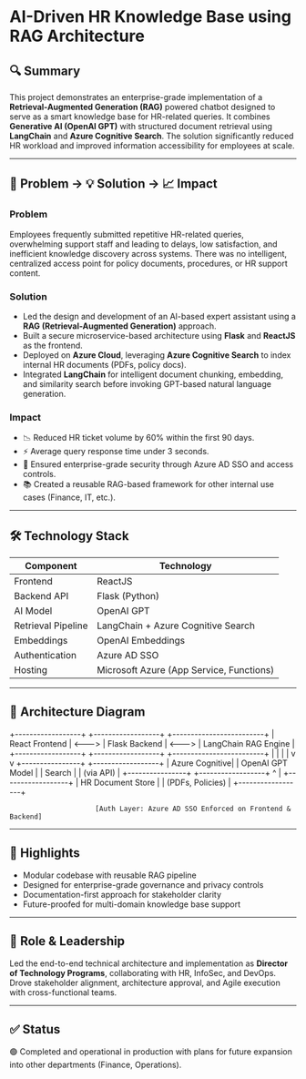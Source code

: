# AI-Driven HR Knowledge Base using RAG Architecture

## 🔍 Summary
This project demonstrates an enterprise-grade implementation of a **Retrieval-Augmented Generation (RAG)** powered chatbot designed to serve as a smart knowledge base for HR-related queries. It combines **Generative AI (OpenAI GPT)** with structured document retrieval using **LangChain** and **Azure Cognitive Search**. The solution significantly reduced HR workload and improved information accessibility for employees at scale.

---

## 🚨 Problem → 💡 Solution → 📈 Impact

### Problem
Employees frequently submitted repetitive HR-related queries, overwhelming support staff and leading to delays, low satisfaction, and inefficient knowledge discovery across systems. There was no intelligent, centralized access point for policy documents, procedures, or HR support content.

### Solution
- Led the design and development of an AI-based expert assistant using a **RAG (Retrieval-Augmented Generation)** approach.
- Built a secure microservice-based architecture using **Flask** and **ReactJS** as the frontend.
- Deployed on **Azure Cloud**, leveraging **Azure Cognitive Search** to index internal HR documents (PDFs, policy docs).
- Integrated **LangChain** for intelligent document chunking, embedding, and similarity search before invoking GPT-based natural language generation.

### Impact
- 📉 Reduced HR ticket volume by 60% within the first 90 days.
- ⚡ Average query response time under 3 seconds.
- 🔐 Ensured enterprise-grade security through Azure AD SSO and access controls.
- 📚 Created a reusable RAG-based framework for other internal use cases (Finance, IT, etc.).

---

## 🛠️ Technology Stack

| Component             | Technology                      |
|-----------------------|----------------------------------|
| Frontend              | ReactJS                         |
| Backend API           | Flask (Python)                  |
| AI Model              | OpenAI GPT                      |
| Retrieval Pipeline    | LangChain + Azure Cognitive Search |
| Embeddings            | OpenAI Embeddings               |
| Authentication        | Azure AD SSO                    |
| Hosting               | Microsoft Azure (App Service, Functions) |

---

## 📐 Architecture Diagram

+------------------+       +------------------+       +-------------------------+
|   React Frontend | <---> |    Flask Backend | <---> |   LangChain RAG Engine  |
+------------------+       +------------------+       +-------------------------+
                                                          |            |
                                                          |            |
                                                          v            v
                                               +----------------+  +------------------+
                                               | Azure Cognitive|  | OpenAI GPT Model |
                                               |    Search       |  |  (via API)       |
                                               +----------------+  +------------------+
                                                        ^
                                                        |
                                               +------------------+
                                               | HR Document Store |
                                               | (PDFs, Policies)  |
                                               +------------------+

                         [Auth Layer: Azure AD SSO Enforced on Frontend & Backend]
---

## 📎 Highlights

- Modular codebase with reusable RAG pipeline
- Designed for enterprise-grade governance and privacy controls
- Documentation-first approach for stakeholder clarity
- Future-proofed for multi-domain knowledge base support

---

## 👤 Role & Leadership

Led the end-to-end technical architecture and implementation as **Director of Technology Programs**, collaborating with HR, InfoSec, and DevOps. Drove stakeholder alignment, architecture approval, and Agile execution with cross-functional teams.

---

## ✅ Status

🟢 Completed and operational in production with plans for future expansion into other departments (Finance, Operations).
